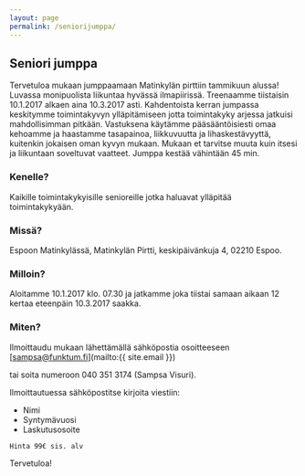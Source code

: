 ```yaml
---
layout: page
permalink: /seniorijumppa/
---
```


## Seniori jumppa 

Tervetuloa mukaan jumppaamaan Matinkylän pirttiin tammikuun alussa! Luvassa monipuolista liikuntaa hyvässä ilmapiirissä.
Treenaamme tiistaisin 10.1.2017 alkaen aina 10.3.2017 asti. Kahdentoista kerran jumpassa keskitymme toimintakyvyn ylläpitämiseen jotta
toimintakyky arjessa jatkuisi mahdollisimman pitkään. Vastuksena käytämme pääsääntöisiesti omaa kehoamme ja haastamme tasapainoa, liikkuvuutta ja
lihaskestävyyttä, kuitenkin jokaisen oman kyvyn mukaan. Mukaan et tarvitse muuta kuin itsesi ja liikuntaan soveltuvat vaatteet. Jumppa kestää 
vähintään 45 min. 

### Kenelle?
Kaikille toimintakykyisille senioreille jotka haluavat ylläpitää toimintakykyään.

### Missä?
Espoon Matinkylässä, Matinkylän Pirtti, keskipäivänkuja 4, 02210 Espoo.

### Milloin?
Aloitamme 10.1.2017 klo. 07.30 ja jatkamme joka tiistai samaan aikaan 12 kertaa eteenpäin 10.3.2017 saakka.

### Miten?
Ilmoittaudu mukaan lähettämällä sähköpostia osoitteeseen [sampsa@funktum.fi](mailto:{{ site.email }})

tai soita numeroon 040 351 3174 (Sampsa Visuri). 

Ilmoittautuessa sähköpostitse kirjoita viestiin:

* Nimi
* Syntymävuosi
* Laskutusosoite

`Hinta 99€ sis. alv`

Tervetuloa!
